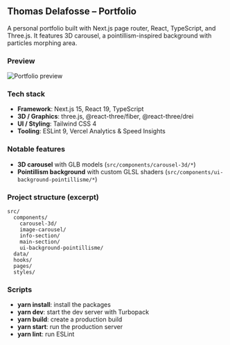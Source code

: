## Thomas Delafosse – Portfolio

A personal portfolio built with Next.js page router, React, TypeScript, and Three.js. It features 3D carousel, a pointillism-inspired background with particles morphing area.

### Preview

![Portfolio preview](public/images/readme-preview.jpeg)

### Tech stack

- **Framework**: Next.js 15, React 19, TypeScript
- **3D / Graphics**: three.js, @react-three/fiber, @react-three/drei
- **UI / Styling**: Tailwind CSS 4
- **Tooling**: ESLint 9, Vercel Analytics & Speed Insights

### Notable features

- **3D carousel** with GLB models (`src/components/carousel-3d/*`)
- **Pointillism background** with custom GLSL shaders (`src/components/ui-background-pointillisme/*`)

### Project structure (excerpt)

```text
src/
  components/
    carousel-3d/
    image-carousel/
    info-section/
    main-section/
    ui-background-pointillisme/
  data/
  hooks/
  pages/
  styles/
```

### Scripts

- **yarn install**: install the packages
- **yarn dev**: start the dev server with Turbopack
- **yarn build**: create a production build
- **yarn start**: run the production server
- **yarn lint**: run ESLint
